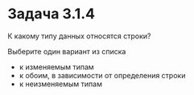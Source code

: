 # Задача 3.1.4

К какому типу данных относятся строки?

Выберите один вариант из списка

- к изменяемым типам
- к обоим, в зависимости от определения строки
- к неизменяемым типам
